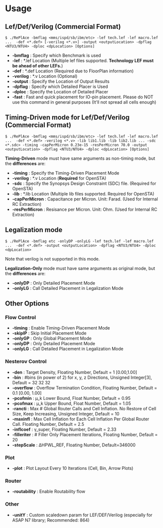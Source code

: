 # Usage

## Lef/Def/Verilog (Commercial Format)
    $ ./RePlAce -bmflag <mms/ispd/sb/ibm/etc> -lef tech.lef -lef macro.lef ...  -def <*.def> [-verilog <*.v>] -output <outputLocation> -dpflag <NTU3/NTU4> -dploc <dpLocation> [Options]

* __-bmflag__ : Specify which Benchmark is used
* __-lef__ : \*.lef Location (Multiple lef files supported. __Technology LEF must be ahead of other LEFs.__)
* __-def__ : \*.def Location (Required due to FloorPlan information)
* __-verilog__ : \*.v Location (Optional)
* __-output__ : Specify the Location of Output Results
* __-dpflag__ : Specify which Detailed Placer is Used
* __-dploc__ : Specify the Location of Detailed Placer
* __-fast__ : Fast and quick placement for IO-pin placement. Please do NOT use this command in general purposes (It'll not spread all cells enough)

## Timing-Driven mode for Lef/Def/Verilog (Commercial Format)
    $ ./RePlAce -bmflag <mms/ispd/sb/ibm/etc> -lef tech.lef -lef macro.lef ...  -def <*.def> -verilog <*.v> -lib lib1.lib -lib lib2.lib ... -sdc <*.sdc> -timing -capPerMicron 0.23e-15 -resPerMicron 70.0 -output <outputLocation> -dpflag <NTU3/NTU4> -dploc <dpLocation> [Options]

__Timing-Driven__ mode must have same arguments as non-timing mode, but the __differences__ are:
* __-timing__ : Specify the Timing-Driven Placement Mode
* __-verilog__ : \*.v Location (__Required__ for OpenSTA)
* __-sdc__ : Specify the Synopsys Design Constraint (SDC) file. (Required for OpenSTA)
* __-lib__ : \*.lib Location (Multiple lib files supported. Required for OpenSTA)
* __-capPerMicron__ : Capacitance per Micron. Unit: Farad. (Used for Internal RC Extraction)
* __-resPerMicron__ : Resisance per Micron. Unit: Ohm. (Used for Internal RC Extraction)

## Legalization mode 
    $ ./RePlAce -bmflag etc -onlyDP -onlyLG -lef tech.lef -lef macro.lef ...  -def <*.def> -output <outputLocation> -dpflag <NTU3/NTU4> -dploc <dpLocation>

Note that verilog is not supported in this mode.

__Legalization-Only__ mode must have same arguments as original mode, but the __differences__ are:

* __-onlyDP__ : Only Detailed Placement Mode
* __-onlyLG__ : Call Detailed Placement in Legalization Mode

## Other Options
### Flow Control
* __-timing__ : Enable Timing-Driven Placement Mode 
* __-skipIP__ : Skip Initial Placement Mode 
* __-onlyGP__ : Only Global Placement Mode
* __-onlyDP__ : Only Detailed Placement Mode
* __-onlyLG__ : Call Detailed Placement in Legalization Mode

### Nesterov Control
* __-den__ : Target Density, Floating Number, Default = 1 [0.00,1.00]
* __-bin__ : #bins (in power of 2) for x, y, z Directions, Unsigned Integer[3], Default = 32 32 32
* __-overflow__ : Overflow Termination Condition, Floating Number, Default = 0.1 [0.00, 1.00]
* __-pcofmin__ : µ_k Lower Bound, Float Number, Default = 0.95
* __-pcofmax__ : µ_k Upper Bound, Float Number, Default = 1.05
* __-rancti__ : Max # Global Router Calls and Cell Inflation. No Restore of Cell Size, Keep Increasing, Unsigned Integer, Default = 10
* __-maxinfl__ : Max Cell Inflation for Each Cell Inflation Per Global Router Call. Floating Number, Default = 2.5
* __-inflcoef__ : γ_super, Floating Number, Default = 2.33
* __-filleriter__ : # Filler Only Placement Iterations, Floating Number, Default = 20
* __-stepScale__ : ∆HPWL_REF, Floating Number, Default=346000

### Plot
* __-plot__ : Plot Layout Every 10 Iterations (Cell, Bin, Arrow Plots)

### Router
* __-routability__ : Enable Routability flow 

### Other
* __-unitY__ : Custom scaledown param for LEF/DEF/Verilog (especially for ASAP N7 library; Recommended: 864)
